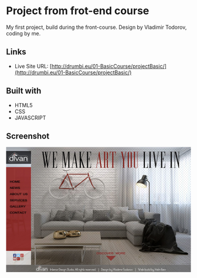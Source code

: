 # Project from frot-end course

My first project, build during the front-course. Design by Vladimir Todorov, coding by me.

## Links

- Live Site URL: [http://drumbi.eu/01-BasicCourse/projectBasic/](http://drumbi.eu/01-BasicCourse/projectBasic/)  

## Built with

- HTML5
- CSS 
- JAVASCRIPT 

## Screenshot

![](./screenShot/divan.jpg)






